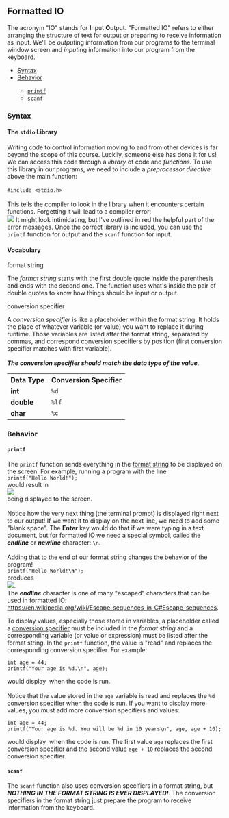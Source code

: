 <h2>Formatted IO</h2>
<p>The acronym "IO" stands for <strong>I</strong>nput <strong>O</strong>utput. "Formatted IO" refers to either arranging the structure of text for output or preparing to receive information as input. We'll be <em>output</em>ing information from our programs to the terminal window screen and <em>input</em>ing information into our program from the keyboard.</p>
<ul>
    <li><a href="#syntax">Syntax</a></li>
    <li><a href="#behavior">Behavior</a></li>
    <ul><li><a href="#printf"><code>printf</code></a></li>
        <li><a href="#scanf"><code>scanf</code></a></li></ul>    
</ul>
<h3><a name="syntax">Syntax</a></h3>
<h4>The <code>stdio</code> Library</h4>
<p>Writing code to control information moving to and from other devices is far beyond the scope of this course. Luckily, someone else has done it for us! We can access this code through a <em>library</em> of code and <em>functions</em>. To use this library in our programs, we need to include a <em>preprocessor directive</em> above the main function:<br><br>
<code>#include &lt;stdio.h&gt;</code><br><br>
This tells the compiler to look in the library when it encounters certain functions. Forgetting it will lead to a compiler error:<br>
<img src="https://github.com/user-attachments/assets/a9b317c8-9632-43e8-90d1-a9f585b1b27b">
It might look intimidating, but I've outlined in red the helpful part of the error messages. Once the correct library is included, you can use the <code>printf</code> function for output and the <code>scanf</code> function for input.<br>
</p>
<h4>Vocabulary</h4>
<a name="format_string">format string</a>
<p>The <em>format string</em> starts with the first double quote inside the parenthesis and ends with the second one. The function uses what's inside the pair of double quotes to know how things should be input or output.</p>
<a name="conversion_specifier">conversion specifier</a>
<p>A <em>conversion specifier</em> is like a placeholder within the format string. It holds the place of whatever variable (or value) you want to replace it during runtime. Those variables are listed after the format string, separated by commas, and correspond conversion specifiers by position (first conversion specifier matches with first variable).<br><br> 
    <em><strong>The conversion specifier should match the data type of the value</strong></em>.</p>
<table>
  <tr>
    <th>Data Type</th>
    <th>Conversion Specifier</th>
  </tr>
  <tr>
    <td><strong>int</strong></td>
    <td><code>%d</code></td>
  </tr>
  <tr>
    <td><strong>double</strong></td>
    <td><code>%lf</code></td>
  </tr>
  <tr>
    <td><strong>char</strong></td>
    <td><code>%c</code></td>
  </tr>
</table>

<h3><a name="behavior">Behavior</a></h3>
<h4><a name="printf"><code>printf</code></a></h4>
<p>The <code>printf</code> function sends everything in the <a href="#format_string">format string</a> to be displayed on the screen. For example, running a program with the line<br>
  <code>printf("Hello World!");</code><br>
would result in<br>
  <img src="https://github.com/user-attachments/assets/c3fd5561-f5bd-4d5c-82c4-897cfb148ca2"><br>
being displayed to the screen.<br><br>
Notice how the very next thing (the terminal prompt) is displayed right next to our output! If we want it to display on the next line, we need to add some "blank space". The <strong>Enter</strong> key would do that if we were typing in a text document, but for formatted IO we need a special symbol, called the <em><strong>endline</strong></em> or <em><strong>newline</strong></em> character: <code>\n</code>.<br><br>
Adding that to the end of our format string changes the behavior of the program!<br>
  <code>printf("Hello World!<strong>\n</strong>");</code><br>
  produces<br>
    <img src="https://github.com/user-attachments/assets/0c373b88-c4c9-4e65-934d-00a03db10928">.<br>
    The <em><strong>endline</strong></em> character is one of many "escaped" characters that can be used in formatted IO: <a href="https://en.wikipedia.org/wiki/Escape_sequences_in_C#Escape_sequences">https://en.wikipedia.org/wiki/Escape_sequences_in_C#Escape_sequences</a>.</p>
<p>
  To display values, especially those stored in variables, a placeholder called a <a href="#conversion_specifier">conversion specifier</a> must be included in the <em>format string</em> and a corresponding variable (or value or expression) must be listed after the format string. In the <code>printf</code> function, the value is "read" and replaces the corresponding conversion specifier. For example:<br>
<pre><code>int age = 44;
printf("Your age is %d.\n", age);</code></pre>
would display <img src=""> when the code is run.<br><br>
Notice that the value stored in the <code>age</code> variable is read and replaces the <code>%d</code> conversion specifier when the code is run. If you want to display more values, you must add more conversion specifiers and values:<br>
<pre><code>int age = 44;
printf("Your age is %d. You will be %d in 10 years\n", age, age + 10);</code></pre>
would display <img src=""> when the code is run. The first value <code>age</code> replaces the first conversion specifier and the second value <code>age + 10</code> replaces the second conversion specifier.</p>
<h4><a name="scanf"><code>scanf</code></a></h4>
<p>The <code>scanf</code> function also uses conversion specifiers in a format string, but <em><strong>NOTHING IN THE FORMAT STRING IS EVER DISPLAYED!</strong></em>. The conversion specifiers in the format string just prepare the program to receive information from the keyboard.
</p>
